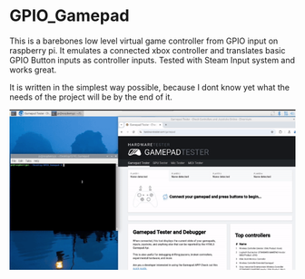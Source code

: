 # GPIO_Gamepad
This is a barebones low level virtual game controller from GPIO input on raspberry pi.
It emulates a connected xbox controller and translates basic GPIO Button inputs as controller inputs. Tested with Steam Input system and works great.


It is written in the simplest way possible, because I dont know yet what the needs of the project will be by the end of it.

![me](https://github.com/EfentakisM/GPIO_Gamepad/blob/master/GamePadDemo.gif)
